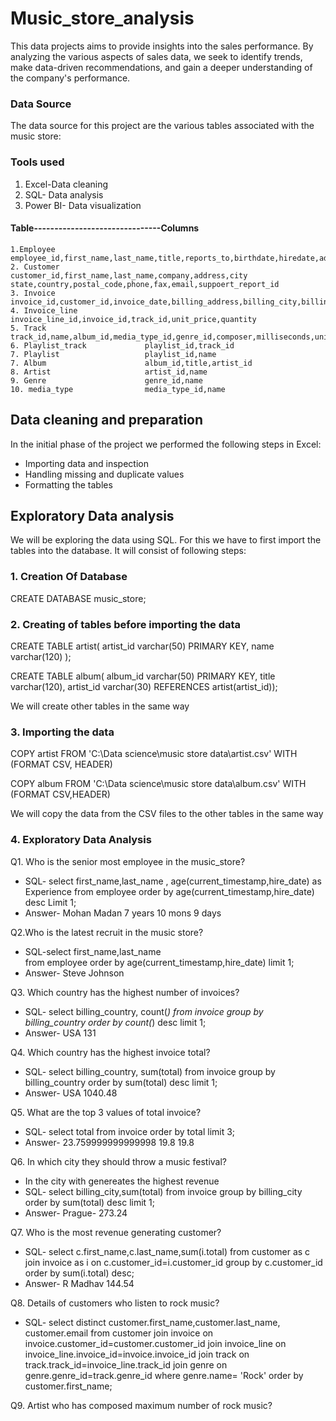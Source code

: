 # Music_store_analysis
This data projects aims to provide insights into the sales performance. By analyzing the various aspects of sales data, we seek to identify trends, make data-driven recommendations,
and gain a deeper understanding of the company's performance.

### Data Source
The data source for this project are the various tables associated with the music store:

### Tools used
1. Excel-Data cleaning
2. SQL- Data analysis
3. Power BI- Data visualization
   
#### Table-------------------------------Columns
    1.Employee                    employee_id,first_name,last_name,title,reports_to,birthdate,hiredate,address,citystate,country,postal_code,phone,fax,email
    2. Customer                   customer_id,first_name,last_name,company,address,city state,country,postal_code,phone,fax,email,suppoert_report_id   
    3. Invoice                    invoice_id,customer_id,invoice_date,billing_address,billing_city,billing_state,billing_country,billing_postal_code,total
    4. Invoice_line               invoice_line_id,invoice_id,track_id,unit_price,quantity
    5. Track                      track_id,name,album_id,media_type_id,genre_id,composer,milliseconds,unit_price
    6. Playlist_track             playlist_id,track_id
    7. Playlist                   playlist_id,name 
    7. Album                      album_id,title,artist_id
    8. Artist                     artist_id,name
    9. Genre                      genre_id,name
    10. media_type                media_type_id,name

## Data cleaning and preparation
In the initial phase of the project we performed the following steps in Excel:
- Importing data and inspection
- Handling missing and duplicate values
- Formatting the tables

## Exploratory Data analysis
We will be exploring the data using SQL. For this we have to first import the tables into the database. It will consist of following steps:

### 1. Creation Of Database
CREATE DATABASE music_store;

### 2. Creating of tables before importing the data
CREATE TABLE artist(
artist_id varchar(50) PRIMARY KEY,
name varchar(120) );

CREATE TABLE album(
album_id varchar(50) PRIMARY KEY,
title varchar(120),
artist_id varchar(30) REFERENCES artist(artist_id));

We will create other tables in the same way

### 3. Importing the data
COPY artist FROM 'C:\Data science\music store data\artist.csv'
WITH (FORMAT CSV, HEADER)

COPY album FROM 'C:\Data science\music store data\album.csv'
WITH (FORMAT CSV,HEADER)

We will copy the data from the CSV files to the other tables in the same way

### 4. Exploratory Data Analysis

Q1. Who is the senior most employee in the music_store?
- SQL- select first_name,last_name , age(current_timestamp,hire_date) as Experience
     from employee order by age(current_timestamp,hire_date) desc Limit 1;
- Answer- Mohan Madan 7 years 10 mons 9 days

Q2.Who is the latest recruit in the music store?
- SQL-select first_name,last_name  
      from employee order by age(current_timestamp,hire_date) limit 1;
- Answer- Steve Johnson

Q3. Which country has the highest number of invoices?
- SQL- select billing_country, count(*) from invoice
       group by billing_country order by count(*) desc limit 1;
- Answer- USA 131

Q4. Which country has the highest invoice total?
- SQL- select billing_country, sum(total) from invoice
       group by billing_country order by sum(total) desc limit 1;
- Answer- USA 1040.48

Q5. What are the top 3 values of total invoice?
- SQL- select total from invoice order by total limit 3;
- Answer- 23.759999999999998
          19.8
          19.8
  
Q6. In which city they should throw a music festival?
- In the city with genereates the highest revenue
- SQL- select billing_city,sum(total) from invoice group by billing_city
       order by sum(total) desc limit 1;
- Answer- Prague- 273.24

Q7. Who is the most revenue generating customer?
- SQL- select c.first_name,c.last_name,sum(i.total) from customer as c
       join invoice as i on c.customer_id=i.customer_id
       group by c.customer_id
       order by sum(i.total) desc;
- Answer- R Madhav 144.54

Q8. Details of customers who listen to rock music?
- SQL- select distinct customer.first_name,customer.last_name, customer.email
       from customer
       join invoice on invoice.customer_id=customer.customer_id
       join invoice_line on invoice_line.invoice_id=invoice.invoice_id
       join track on track.track_id=invoice_line.track_id
       join genre on genre.genre_id=track.genre_id
       where genre.name= 'Rock'
       order by customer.first_name;
  
Q9. Artist who has composed maximum number of rock music?


  
  
